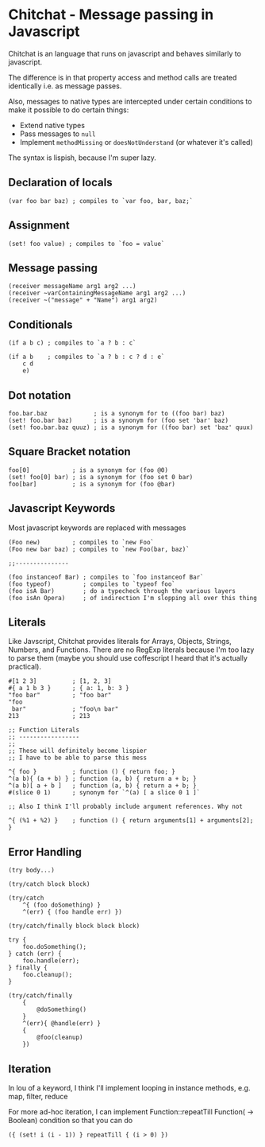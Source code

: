 Chitchat - Message passing in Javascript
==

Chitchat is an language that runs on javascript and behaves similarly to javascript.

The difference is in that property access and method calls are treated identically i.e. as message passes.

Also, messages to native types are intercepted under certain conditions to make it possible to do certain things:

- Extend native types
- Pass messages to `null`
- Implement `methodMissing` or `doesNotUnderstand` (or whatever it's called) 

The syntax is lispish, because I'm super lazy.

Declaration of locals
--

    (var foo bar baz) ; compiles to `var foo, bar, baz;`

Assignment
--

    (set! foo value) ; compiles to `foo = value`

Message passing
--

    (receiver messageName arg1 arg2 ...)
    (receiver ~varContainingMessageName arg1 arg2 ...)
    (receiver ~("message" + "Name") arg1 arg2) 

Conditionals
--

    (if a b c) ; compiles to `a ? b : c`
    
    (if a b    ; compiles to `a ? b : c ? d : e`
        c d
        e)

Dot notation
--

    foo.bar.baz             ; is a synonym for to ((foo bar) baz)
    (set! foo.bar baz)      ; is a synonym for (foo set 'bar' baz) 
    (set! foo.bar.baz quuz) ; is a synonym for ((foo bar) set 'baz' quux)
    
Square Bracket notation
--

    foo[0]            ; is a synonym for (foo @0)
    (set! foo[0] bar) ; is a synonym for (foo set 0 bar)
    foo[bar]          ; is a synonym for (foo @bar)

Javascript Keywords 
--

Most javascript keywords are replaced with messages 

    (Foo new)         ; compiles to `new Foo`  
    (Foo new bar baz) ; compiles to `new Foo(bar, baz)`
    
    ;;---------------

    (foo instanceof Bar) ; compiles to `foo instanceof Bar`
    (foo typeof)         ; compiles to `typeof foo`
    (foo isA Bar)        ; do a typecheck through the various layers
    (foo isAn Opera)     ; of indirection I'm slopping all over this thing

Literals
--

Like Javscript, Chitchat provides literals for Arrays, Objects, Strings, Numbers, and Functions.
There are no RegExp literals because I'm too lazy to parse them (maybe you should use coffescript 
I heard that it's actually practical).

    #[1 2 3]          ; [1, 2, 3]
    #{ a 1 b 3 }      ; { a: 1, b: 3 }
    "foo bar"         ; "foo bar"
    "foo 
     bar"             ; "foo\n bar"
    213               ; 213

    ;; Function Literals
    ;; -----------------
    ;;
    ;; These will definitely become lispier
    ;; I have to be able to parse this mess

    ^{ foo }          ; function () { return foo; }
    ^(a b){ (a + b) } ; function (a, b) { return a + b; }
    ^(a b)[ a + b ]   ; function (a, b) { return a + b; }
    #(slice 0 1)      ; synonym for `^(a) [ a slice 0 1 ]`  

    ;; Also I think I'll probably include argument references. Why not

    ^{ (%1 + %2) }    ; function () { return arguments[1] + arguments[2]; }

Error Handling
--

    (try body...)

    (try/catch block block)

    (try/catch
        ^{ (foo doSomething) }
        ^(err) { (foo handle err) })

    (try/catch/finally block block block)

    try {
        foo.doSomething();
    } catch (err) {
        foo.handle(err);
    } finally {
        foo.cleanup();
    }

    (try/catch/finally
        {
            @doSomething()
        }
        ^(err){ @handle(err) }
        {
            @foo(cleanup) 
        })

Iteration
--

In lou of a keyword, I think I'll implement looping in instance methods, e.g. map, filter, reduce 

For more ad-hoc iteration, I can implement Function::repeatTill Function( -> Boolean) condition so that you can do

    ({ (set! i (i - 1)) } repeatTill { (i > 0) })
